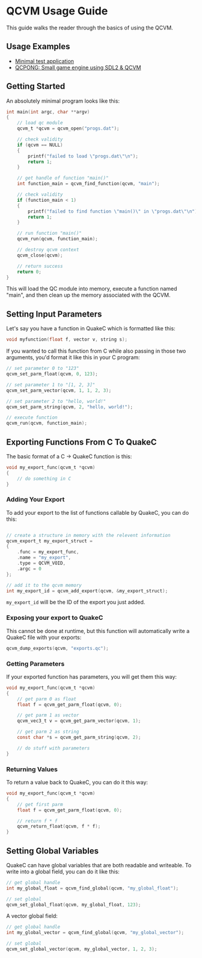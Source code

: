 # QCVM Usage Guide

This guide walks the reader through the basics of using the QCVM.

## Usage Examples

- [Minimal test application](./examples/qcvm_test/main.c)
- [QCPONG: Small game engine using SDL2 & QCVM](./examples/qcpong/main.c)

## Getting Started

An absolutely minimal program looks like this:

```c
int main(int argc, char **argv)
{
	// load qc module
	qcvm_t *qcvm = qcvm_open("progs.dat");

	// check validity
	if (qcvm == NULL)
	{
		printf("failed to load \"progs.dat\"\n");
		return 1;
	}

	// get handle of function "main()"
	int function_main = qcvm_find_function(qcvm, "main");

	// check validity
	if (function_main < 1)
	{
		printf("failed to find function \"main()\" in \"progs.dat\"\n");
		return 1;
	}

	// run function "main()"
	qcvm_run(qcvm, function_main);

	// destroy qcvm context
	qcvm_close(qcvm);

	// return success
	return 0;
}
```

This will load the QC module into memory, execute a function named "main", and then clean up the memory associated with the QCVM.

## Setting Input Parameters

Let's say you have a function in QuakeC which is formatted like this:

```c
void myfunction(float f, vector v, string s);
```

If you wanted to call this function from C while also passing in those two arguments, you'd format it like this in your C program:

```c
// set parameter 0 to "123"
qcvm_set_parm_float(qcvm, 0, 123);

// set parameter 1 to "[1, 2, 3]"
qcvm_set_parm_vector(qcvm, 1, 1, 2, 3);

// set parameter 2 to "hello, world!"
qcvm_set_parm_string(qcvm, 2, "hello, world!");

// execute function
qcvm_run(qcvm, function_main);
```

## Exporting Functions From C To QuakeC

The basic format of a C -> QuakeC function is this:

```c
void my_export_func(qcvm_t *qcvm)
{
	// do something in C
}
```

### Adding Your Export

To add your export to the list of functions callable by QuakeC, you can do this:

```c

// create a structure in memory with the relevent information
qcvm_export_t my_export_struct =
{
	.func = my_export_func,
	.name = "my_export",
	.type = QCVM_VOID,
	.argc = 0
};

// add it to the qcvm memory
int my_export_id = qcvm_add_export(qcvm, &my_export_struct);
```

`my_export_id` will be the ID of the export you just added.

### Exposing your export to QuakeC

This cannot be done at runtime, but this function will automatically write a QuakeC file with your exports:

```c
qcvm_dump_exports(qcvm, "exports.qc");
```

### Getting Parameters

If your exported function has parameters, you will get them this way:

```c
void my_export_func(qcvm_t *qcvm)
{
	// get parm 0 as float
	float f = qcvm_get_parm_float(qcvm, 0);

	// get parm 1 as vector
	qcvm_vec3_t v = qcvm_get_parm_vector(qcvm, 1);

	// get parm 2 as string
	const char *s = qcvm_get_parm_string(qcvm, 2);

	// do stuff with parameters
}
```

### Returning Values

To return a value back to QuakeC, you can do it this way:

```c
void my_export_func(qcvm_t *qcvm)
{
	// get first parm
	float f = qcvm_get_parm_float(qcvm, 0);

	// return f * f
	qcvm_return_float(qcvm, f * f);
}
```

## Setting Global Variables

QuakeC can have global variables that are both readable and writeable. To write into a global field, you can do it like this:

```c
// get global handle
int my_global_float = qcvm_find_global(qcvm, "my_global_float");

// set global
qcvm_set_global_float(qcvm, my_global_float, 123);
```

A vector global field:

```c
// get global handle
int my_global_vector = qcvm_find_global(qcvm, "my_global_vector");

// set global
qcvm_set_global_vector(qcvm, my_global_vector, 1, 2, 3);
```
